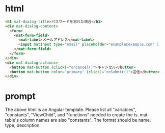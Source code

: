 # html
```html
<h1 mat-dialog-title>パスワードを忘れた場合</h1>
<div mat-dialog-content>
  <form>
    <mat-form-field>
      <mat-label>メールアドレス</mat-label>
      <input matInput type="email" placeholder="example@example.com" [(ngModel)]="email">
    </mat-form-field>
  </form>
</div>
<div mat-dialog-actions>
  <button mat-button (click)="onCancel()">キャンセル</button>
  <button mat-button color="primary" (click)="onSubmit()">送信</button>
</div>
```

# prompt
The above html is an Angular template.
Please list all "variables", "constants", "ViewChild", and "functions" needed to create the ts. mat-table's column names are also "constants".
The format should be name, type, description.
